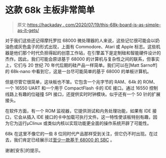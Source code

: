 # 这款 68k 主板非常简单

> 原文:[https://hackaday . com/2020/07/19/this-68k-board-is-as-simple-as-it-gets/](https://hackaday.com/2020/07/19/this-68k-board-is-about-as-simple-as-it-gets/)

对于我们这些还记得摩托罗拉 68000 微处理器的人来说，这些记忆很可能会以奶油色或灰色盒子的形式出现，上面有 Commodore、Atari 或 Apple 标志。这些机器是他们那个时代负担得起的创意工作站，在引擎盖下是定制硅和智能硬件设计的杰作。因此，我们可能会原谅基于 68000 的计算机与复杂性之间的联系，但事实上，它们与 20 世纪 70 年代后期的硅产品一样简单。我们可以在[Matt Sarnoff]的 68k-nano 中看到它，这是一台尽可能简单的基于 68000 的单板计算机。

但是尽管它很简单，这块板也不笨。它包含一个兆字节的 RAM、64k 的 ROM、一个 16550 UART 和一个用于 CompactFlash 卡的 IDE 接口。通过 16550 控制线路上有趣的位碰撞 SPI 接口，还提供实时时钟模块。似乎还有一个 50 针的扩展接头。

在软件方面，有一个 ROM 监视器，它提供测试和内务处理功能，如果有 IDE 接口，它会从插入 IDE 接口的卡中加载可执行文件。这一特性使该板特别有趣，因为它为运行μClinux 或类似内核以实现功能更全面的操作系统开辟了可能性。

68k 在这里不像它的一些 8 位同时代产品那样受到关注，但它仍不时出现。在过去，我们肯定已经展示过[至少一款基于 68000 的 SBC](https://hackaday.com/2017/02/27/an-old-68000-sbc-is-new-again/) 。

谢谢[安东]的提示。